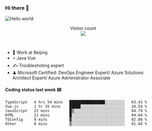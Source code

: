 ### Hi there 👋

<img src="https://raw.githubusercontent.com/sagar-viradiya/sagar-viradiya/master/resources/banner.png" alt="Hello world">
<p align="center"> 
  Visitor count<br/>
  <img src="https://profile-counter.glitch.me/youszoe/count.svg" />
</p>
<br/>

- 🍻 Work at Beijing 
- ⚡ Java Vue
- ✍️ Troubleshoting expert
- ♟  Microsoft Certified: DevOps Engineer Expert/ Azure Solutions Architect Expert/ Azure Administrator Associate

#### Coding status last week ⌨️

<!--START_SECTION:waka-->

```text
TypeScript   4 hrs 54 mins   ████████████████░░░░░░░░░   63.41 %
Vue.js       1 hr 35 mins    █████░░░░░░░░░░░░░░░░░░░░   20.54 %
JavaScript   22 mins         █▒░░░░░░░░░░░░░░░░░░░░░░░   04.79 %
HTML         21 mins         █░░░░░░░░░░░░░░░░░░░░░░░░   04.64 %
TSConfig     9 mins          ▓░░░░░░░░░░░░░░░░░░░░░░░░   02.06 %
Other        8 mins          ▒░░░░░░░░░░░░░░░░░░░░░░░░   01.84 %
```

<!--END_SECTION:waka-->

<br/>
<center><img src="http://ghchart.rshah.org/409ba5/yousazoe" alt="" /></center>


